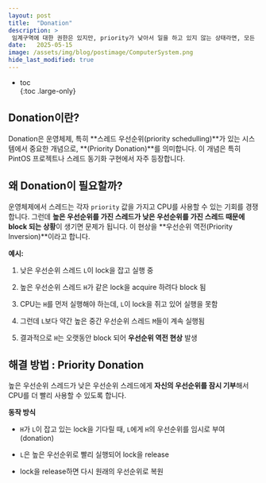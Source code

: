 ```yaml
---
layout: post
title:  "Donation"
description: >
 임계구역에 대한 권한은 있지만, priority가 낮아서 일을 하고 있지 않는 상태라면, 모든 시스템이 작동이 중지될 위험이 있다. 이 상황을 방지하기 위해 Donation이 등장한다.
date:   2025-05-15
image: /assets/img/blog/postimage/ComputerSystem.png
hide_last_modified: true
---
```


* toc  
{:toc .large-only}

## Donation이란?

Donation은 운영체제, 특히 **스레드 우선순위(priority schedulling)**가 있는 시스템에서 중요한 개념으로, **(Priority Donation)**를 의미합니다. 이 개념은 특히 PintOS 프로젝트나 스레드 동기화 구현에서 자주 등장합니다.

## 왜 Donation이 필요할까?

운영체제에서 스레드는 각자 `priority` 값을 가지고 CPU를 사용할 수 있는 기회를 경쟁합니다. 그런데 **높은 우선순위를 가진 스레드가 낮은 우선순위를 가진 스레드 때문에 block 되는 상황**이 생기면 문제가 됩니다. 이 현상을 **우선순위 역전(Priority Inversion)**이라고 합니다.

**예시:**

1. 낮은 우선순위 스레드 `L`이 lock을 잡고 실행 중

2. 높은 우선순위 스레드 `H`가 같은 lock을 acquire 하려다 block 됨

3. CPU는 `H`를 먼저 실행해야 하는데, `L`이 lock을 쥐고 있어 실행을 못함

4. 그런데 `L`보다 약간 높은 중간 우선순위 스레드 `M`들이 계속 실행됨

5. 결과적으로 `H`는 오랫동안 block 되어 **우선순위 역전 현상** 발생

## 해결 방법 : Priority Donation

높은 우선순위 스레드가 낮은 우선순위 스레드에게 **자신의 우선순위를 잠시 기부**해서 CPU를 더 빨리 사용할 수 있도록 합니다.

**동작 방식**

- `H`가 `L`이 잡고 있는 lock을 기다릴 때, `L`에게 `H`의 우선순위를 임시로 부여 (donation)

- `L`은 높은 우선순위로 빨리 실행되어 lock을 release

- lock을 release하면 다시 원래의 우선순위로 복원